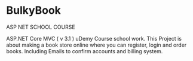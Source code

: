 # BulkyBook
ASP NET SCHOOL COURSE

ASP.NET Core MVC ( v 3.1 ) uDemy Course school work. 
This Project is about making a book store online where you can register, login and order books. Including Emails to confirm accounts and billing system.
